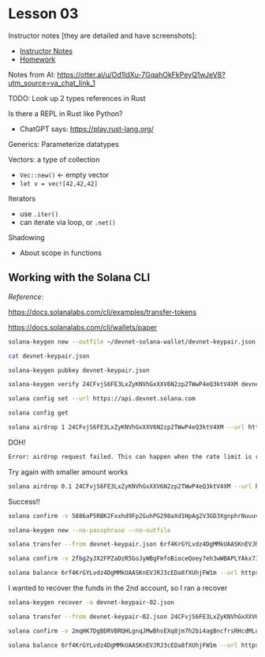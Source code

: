 # Lesson 03


Instructor notes [they are detailed and have screenshots]:
 - [Instructor Notes](../instructor_slide_notes_and_homework/Lesson3.pdf)
 - [Homework](../instructor_slide_notes_and_homework/Homework3.pdf)



Notes from AI:
https://otter.ai/u/Od1ldXu-7GqahOkFkPeyQ1wJeV8?utm_source=va_chat_link_1



TODO: Look up 2 types references in Rust


Is there a REPL in Rust like Python?

 - ChatGPT says: https://play.rust-lang.org/


Generics: Parameterize datatypes


Vectors: a type of collection
 - `Vec::new()` <- empty vector
 - `let v = vec![42,42,42]`



Iterators
 - use  `.iter()`
 - can iterate via loop, or `.net()`



Shadowing
 - About scope in functions




## Working with the Solana CLI

_Reference:_

https://docs.solanalabs.com/cli/examples/transfer-tokens

https://docs.solanalabs.com/cli/wallets/paper



```zsh
solana-keygen new --outfile ~/devnet-solana-wallet/devnet-keypair.json

cat devnet-keypair.json

solana-keygen pubkey devnet-keypair.json

solana-keygen verify 24CFvjS6FE3LxZyKNVhGxXXV6N2zp2TWwP4eQ3ktV4XM devnet-keypair.json

solana config set --url https://api.devnet.solana.com

solana config get

solana airdrop 1 24CFvjS6FE3LxZyKNVhGxXXV6N2zp2TWwP4eQ3ktV4XM --url https://api.devnet.solana.com
```

DOH!

```zsh
Error: airdrop request failed. This can happen when the rate limit is reached.
```

Try again with smaller amount works

```zsh
solana airdrop 0.1 24CFvjS6FE3LxZyKNVhGxXXV6N2zp2TWwP4eQ3ktV4XM --url https://api.devnet.solana.com
```

Success!!

```zsh
solana confirm -v 5886aP5RBK2Fxxhd9Fp2GuhPG298aXd1HpAg2V3GD3XgnphrNuuuvR3r8ogBZdWGQUdV6BvSt95K6XqKx15TY6uL

solana-keygen new --no-passphrase --no-outfile

solana transfer --from devnet-keypair.json 6rf4KrGYLvdz4DgMMkUAASKnEVJRJ3cEDa8fXUhjFW1m 0.1 --allow-unfunded-recipient --url https://api.devnet.solana.com --fee-payer devnet-keypair.json

solana confirm -v 2fbg2yJX2FPZaDzR5GoJyWBgFmfoBioceQoey7eh3wWBAPLYAkx73asPgPEUP1sZBX5RC96QBtFQXYpp4STXWMNL

solana balance 6rf4KrGYLvdz4DgMMkUAASKnEVJRJ3cEDa8fXUhjFW1m --url https://api.devnet.solana.com
```

I wanted to recover the funds in the 2nd account, so I ran a recover

```zsh
solana-keygen recover -o devnet-keypair-02.json

solana transfer --from devnet-keypair-02.json 24CFvjS6FE3LxZyKNVhGxXXV6N2zp2TWwP4eQ3ktV4XM 0.099995 --allow-unfunded-recipient --url https://api.devnet.solana.com --fee-payer devnet-keypair-02.json

solana confirm -v 2mqHK7DgBDRVBRQHLgnqJMwBhsEXq8jm7h2bi4agBncfrsRHcdMLuFuDhT3FKtWddpP2SMqyiD3nPHD6WGqgtGnB

solana balance 6rf4KrGYLvdz4DgMMkUAASKnEVJRJ3cEDa8fXUhjFW1m --url https://api.devnet.solana.com
```

